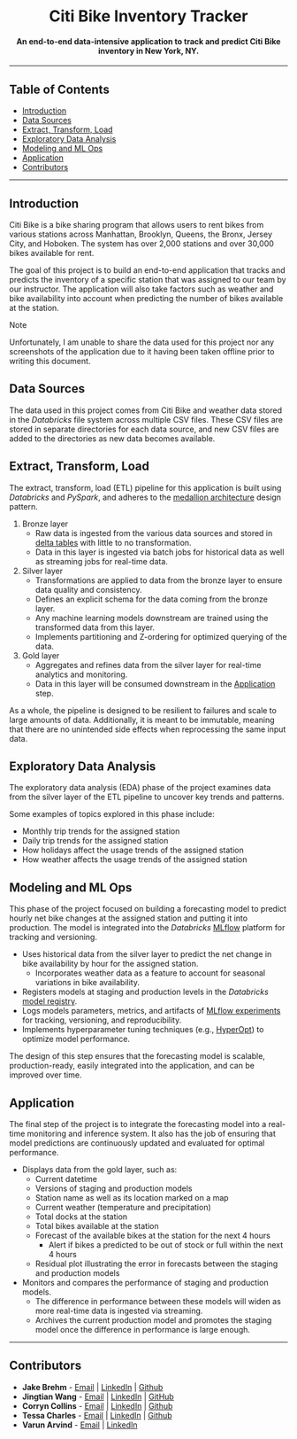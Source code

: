 <h1 align="center">Citi Bike Inventory Tracker</h1>

<h4 align="center">An end-to-end data-intensive application to track and predict Citi Bike inventory in New York, NY.</h4>

<hr>

## Table of Contents

- [Introduction](#introduction)
- [Data Sources](#data-sources)
- [Extract, Transform, Load](#extract-transform-load)
- [Exploratory Data Analysis](#exploratory-data-analysis)
- [Modeling and ML Ops](#modeling-and-ml-ops)
- [Application](#application)
- [Contributors](#contributors)

<hr>

## Introduction

Citi Bike is a bike sharing program that allows users to rent bikes from various stations across Manhattan, Brooklyn, Queens, the Bronx, Jersey City, and Hoboken. The system has over 2,000 stations and over 30,000 bikes available for rent.

The goal of this project is to build an end-to-end application that tracks and predicts the inventory of a specific station that was assigned to our team by our instructor. The application will also take factors such as weather and bike availability into account when predicting the number of bikes available at the station.

> [!NOTE]
> Unfortunately, I am unable to share the data used for this project nor any screenshots of the application due to it having been taken offline prior to writing this document.

## Data Sources

The data used in this project comes from Citi Bike and weather data stored in the _Databricks_ file system across multiple CSV files. These CSV files are stored in separate directories for each data source, and new CSV files are added to the directories as new data becomes available.

## Extract, Transform, Load

The extract, transform, load (ETL) pipeline for this application is built using _Databricks_ and _PySpark_, and adheres to the [medallion architecture](https://www.databricks.com/glossary/medallion-architecture) design pattern.

1. Bronze layer
   - Raw data is ingested from the various data sources and stored in [delta tables](https://docs.databricks.com/en/introduction/delta-comparison.html#delta-tables-default-data-table-architecture) with little to no transformation.
   - Data in this layer is ingested via batch jobs for historical data as well as streaming jobs for real-time data.
2. Silver layer
   - Transformations are applied to data from the bronze layer to ensure data quality and consistency.
   - Defines an explicit schema for the data coming from the bronze layer.
   - Any machine learning models downstream are trained using the transformed data from this layer.
   - Implements partitioning and Z-ordering for optimized querying of the data.
3. Gold layer
   - Aggregates and refines data from the silver layer for real-time analytics and monitoring.
   - Data in this layer will be consumed downstream in the [Application](#application) step.

As a whole, the pipeline is designed to be resilient to failures and scale to large amounts of data. Additionally, it is meant to be immutable, meaning that there are no unintended side effects when reprocessing the same input data.

## Exploratory Data Analysis

The exploratory data analysis (EDA) phase of the project examines data from the silver layer of the ETL pipeline to uncover key trends and patterns.

Some examples of topics explored in this phase include:

- Monthly trip trends for the assigned station
- Daily trip trends for the assigned station
- How holidays affect the usage trends of the assigned station
- How weather affects the usage trends of the assigned station

## Modeling and ML Ops

This phase of the project focused on building a forecasting model to predict hourly net bike changes at the assigned station and putting it into production. The model is integrated into the _Databricks_ [MLflow](https://www.databricks.com/product/managed-mlflow) platform for tracking and versioning.

- Uses historical data from the silver layer to predict the net change in bike availability by hour for the assigned station.
  - Incorporates weather data as a feature to account for seasonal variations in bike availability.
- Registers models at staging and production levels in the _Databricks_ [model registry](https://docs.databricks.com/en/mlflow/models.html#register-models-in-the-model-registry).
- Logs models parameters, metrics, and artifacts of [MLflow experiments](https://docs.databricks.com/en/mlflow/experiments.html) for tracking, versioning, and reproducibility.
- Implements hyperparameter tuning techniques (e.g., [HyperOpt](https://docs.databricks.com/en/machine-learning/automl-hyperparam-tuning/index.html#hyperopt)) to optimize model performance.

The design of this step ensures that the forecasting model is scalable, production-ready, easily integrated into the application, and can be improved over time.

## Application

The final step of the project is to integrate the forecasting model into a real-time monitoring and inference system. It also has the job of ensuring that model predictions are continuously updated and evaluated for optimal performance.

- Displays data from the gold layer, such as:
  - Current datetime
  - Versions of staging and production models
  - Station name as well as its location marked on a map
  - Current weather (temperature and precipitation)
  - Total docks at the station
  - Total bikes available at the station
  - Forecast of the available bikes at the station for the next 4 hours
    - Alert if bikes a predicted to be out of stock or full within the next 4 hours
  - Residual plot illustrating the error in forecasts between the staging and production models
- Monitors and compares the performance of staging and production models.
  - The difference in performance between these models will widen as more real-time data is ingested via streaming.
  - Archives the current production model and promotes the staging model once the difference in performance is large enough.

<hr>

## Contributors

- **Jake Brehm** - [Email](mailto:mail@jakebrehm.com) | [LinkedIn](http://linkedin.com/in/jacobbrehm) | [Github](http://github.com/jakebrehm)
- **Jingtian Wang** - [Email](13jtjoshua@gmail.com) | [LinkedIn](https://www.linkedin.com/in/joshjingtianwang/) | [GitHub](https://github.com/JoshJingtianWang)
- **Corryn Collins** - [Email](mailto:corrync13@gmail.com) | [LinkedIn](https://www.linkedin.com/in/corryn-collins) | [Github](https://github.com/corrync)
- **Tessa Charles** - [Email](mailto:tmcharles1@outlook.com) | [LinkedIn](https://www.linkedin.com/in/tessa-m-charles) | [Github](https://github.com/tcharles12345)
- **Varun Arvind** - [Email](mailto:varun.arvind@gmail.com) | [LinkedIn](https://www.linkedin.com/in/varun-arvind)
